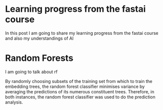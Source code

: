 # Learning progress from the fastai course

In this post I am going to share my learning progress from the fastai course and also my understandings of AI


# Random Forests
I am going to talk about rf

By randomly choosing subsets of the training set from which to train the embedding trees, the random forest classifier minimises variance by averaging the predictions of its numerous constituent trees. Therefore, in both instances, the random forest classifier was used to do the prediction analysis.
